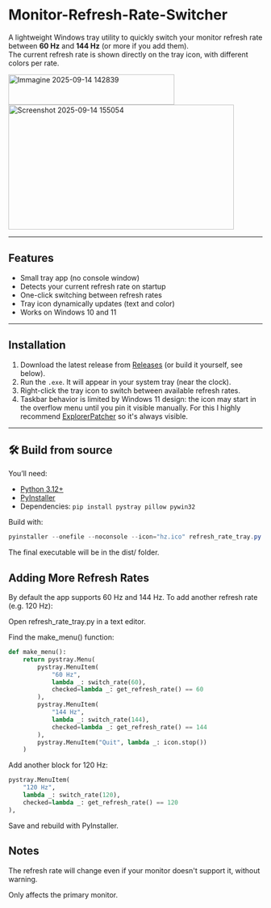 # Monitor-Refresh-Rate-Switcher
A lightweight Windows tray utility to quickly switch your monitor refresh rate between **60 Hz** and **144 Hz** (or more if you add them).  
The current refresh rate is shown directly on the tray icon, with different colors per rate.

<img width="329" height="60" alt="Immagine 2025-09-14 142839" src="https://github.com/user-attachments/assets/c5189678-f92e-4bc5-a210-fa6a3cd798a0" />

<img width="447" height="247" alt="Screenshot 2025-09-14 155054" src="https://github.com/user-attachments/assets/9ea8a821-a4f5-4ac4-8713-6fae1681d8fd" />



---

## Features
- Small tray app (no console window)
- Detects your current refresh rate on startup
- One-click switching between refresh rates
- Tray icon dynamically updates (text and color)
- Works on Windows 10 and 11

---

## Installation
1. Download the latest release from [Releases](../../releases) (or build it yourself, see below).
2. Run the `.exe`. It will appear in your system tray (near the clock).
3. Right-click the tray icon to switch between available refresh rates.
4. Taskbar behavior is limited by Windows 11 design: the icon may start in the overflow menu until you pin it visible manually. For this I highly recommend [ExplorerPatcher](https://github.com/valinet/ExplorerPatcher) so it's always visible.

---

## 🛠 Build from source
You’ll need:
- [Python 3.12+](https://www.python.org/)
- [PyInstaller](https://pyinstaller.org/)
- Dependencies: `pip install pystray pillow pywin32`

Build with:

```powershell
pyinstaller --onefile --noconsole --icon="hz.ico" refresh_rate_tray.py
```
The final executable will be in the dist/ folder.

## Adding More Refresh Rates

By default the app supports 60 Hz and 144 Hz.
To add another refresh rate (e.g. 120 Hz):

Open refresh_rate_tray.py in a text editor.

Find the make_menu() function:

```Python
def make_menu():
    return pystray.Menu(
        pystray.MenuItem(
            "60 Hz",
            lambda _: switch_rate(60),
            checked=lambda _: get_refresh_rate() == 60
        ),
        pystray.MenuItem(
            "144 Hz",
            lambda _: switch_rate(144),
            checked=lambda _: get_refresh_rate() == 144
        ),
        pystray.MenuItem("Quit", lambda _: icon.stop())
    )

```
Add another block for 120 Hz:
```Python
pystray.MenuItem(
    "120 Hz",
    lambda _: switch_rate(120),
    checked=lambda _: get_refresh_rate() == 120
),
```

Save and rebuild with PyInstaller.

## Notes

The refresh rate will change even if your monitor doesn't support it, without warning.

Only affects the primary monitor.
